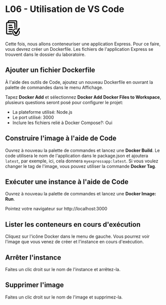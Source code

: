# L06 - Utilisation de VS Code

![Hands-On Files](../images/checked-files-50px.png)

Cette fois, nous allons conteneuriser une application Express. Pour ce faire, vous devrez créer un Dockerfile. Les fichiers de l'application Express se trouvent dans le dossier du laboratoire.

## Ajouter un fichier Dockerfile

À l'aide des outils de Code, ajoutez un nouveau Dockerfile en ouvrant la palette de commandes dans le menu Affichage.

Tapez **Docker Add** et sélectionnez **Docker Add Docker Files to Workspace**, plusieurs questions seront posé pour configurer le projet:
- La plateforme utilisé: Node.js
- Le port utilisé: 3000
- Inclure les fichiers relié à Docker Compose?: Oui

## Construire l'image à l'aide de Code

Ouvrez à nouveau la palette de commandes et lancez une **Docker Build**. Le code utilisera le nom de l'application dans le package.json et ajoutera `latest`, par exemple, ici, cela donnera `myexpressapp:latest`. Si vous voulez changer le tag de l'image, vous pouvez utiliser la commande **Docker Tag**.

## Exécuter une instance à l'aide de Code

Ouvrez à nouveau la palette de commandes et lancez une **Docker Image: Run**.

Pointez votre navigateur sur http://localhost:3000

## Lister les conteneurs en cours d'exécution

Cliquez sur l'icône Docker dans le menu de gauche. Vous pourrez voir l'image que vous venez de créer et l'instance en cours d'exécution.

## Arrêter l'instance

Faites un clic droit sur le nom de l'instance et arrêtez-la.

## Supprimer l'image

Faites un clic droit sur le nom de l'image et supprimez-la.
